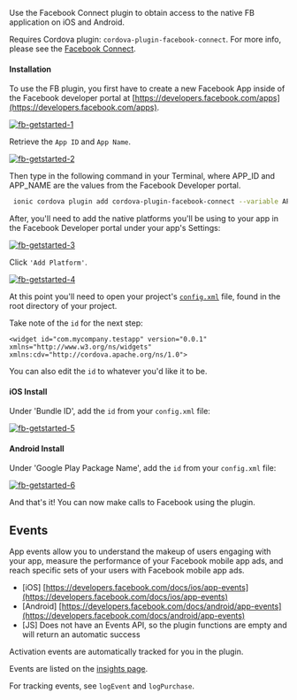 
Use the Facebook Connect plugin to obtain access to the native FB application on iOS and Android.

Requires Cordova plugin: `cordova-plugin-facebook-connect`. For more info, please see the [Facebook Connect](https://github.com/cordova-plugin-facebook-connect/cordova-plugin-facebook-connect).

#### Installation

 To use the FB plugin, you first have to create a new Facebook App inside of the Facebook developer portal at [https://developers.facebook.com/apps](https://developers.facebook.com/apps).

[![fb-getstarted-1](/img/docs/native/Facebook/1.png)](https://developers.facebook.com/apps/)

Retrieve the `App ID` and `App Name`.

[![fb-getstarted-2](/img/docs/native/Facebook/2.png)](https://developers.facebook.com/apps/)

Then type in the following command in your Terminal, where APP_ID and APP_NAME are the values from the Facebook Developer portal.

```bash
 ionic cordova plugin add cordova-plugin-facebook-connect --variable APP_ID="123456789" --variable APP_NAME="myApplication"
```

After, you'll need to add the native platforms you'll be using to your app in the Facebook Developer portal under your app's Settings:

[![fb-getstarted-3](/img/docs/native/Facebook/3.png)](https://developers.facebook.com/apps/)

Click `'Add Platform'`.

[![fb-getstarted-4](/img/docs/native/Facebook/4.png)](https://developers.facebook.com/apps/)

At this point you'll need to open your project's [`config.xml`](https://cordova.apache.org/docs/en/latest/config_ref/index.html) file, found in the root directory of your project.

Take note of the `id` for the next step:
```
<widget id="com.mycompany.testapp" version="0.0.1" xmlns="http://www.w3.org/ns/widgets" xmlns:cdv="http://cordova.apache.org/ns/1.0">
```

You can also edit the `id` to whatever you'd like it to be.

#### iOS Install
Under 'Bundle ID', add the `id` from your `config.xml` file:

[![fb-getstarted-5](/img/docs/native/Facebook/5.png)](https://developers.facebook.com/apps/)


#### Android Install
Under 'Google Play Package Name', add the `id` from your `config.xml` file:

[![fb-getstarted-6](/img/docs/native/Facebook/6.png)](https://developers.facebook.com/apps/)


And that's it! You can now make calls to Facebook using the plugin.

## Events

App events allow you to understand the makeup of users engaging with your app, measure the performance of your Facebook mobile app ads, and reach specific sets of your users with Facebook mobile app ads.

- [iOS] [https://developers.facebook.com/docs/ios/app-events](https://developers.facebook.com/docs/ios/app-events)
- [Android] [https://developers.facebook.com/docs/android/app-events](https://developers.facebook.com/docs/android/app-events)
- [JS] Does not have an Events API, so the plugin functions are empty and will return an automatic success

Activation events are automatically tracked for you in the plugin.

Events are listed on the [insights page](https://www.facebook.com/insights/).

For tracking events, see `logEvent` and `logPurchase`.
